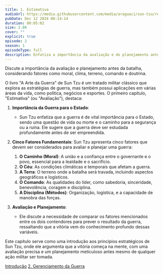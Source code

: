 ```yaml
---
title: 1. Estimativa
audioUrl: https://media.githubusercontent.com/media/araguaci/sun-tzu/refs/heads/main/public/audio/02-cap-01-estimativa.mp3
pubDate: Dec 12 2024 00:14:14
duration: 00:05:02
size: 2.86
cover: ""
explicit: true
episode: 2
season: 1
episodeType: full
description: Enfatiza a importância da avaliação e do planejamento antes de qualquer confronto.
---
```

Discute a importância da avaliação e planejamento antes da batalha, considerando fatores como moral, clima, terreno, comando e doutrina.


O livro "A Arte da Guerra" de Sun Tzu é um tratado militar clássico que explora as estratégias de guerra, mas também possui aplicações em várias áreas da vida, como política, negócios e esportes. O primeiro capítulo, "Estimativa" (ou "Avaliação"), destaca:

  1. **Importância da Guerra para o Estado**: 
     - Sun Tzu enfatiza que a guerra é de vital importância para o Estado, sendo uma questão de vida ou morte e o caminho para a segurança ou a ruína. Ele sugere que a guerra deve ser estudada profundamente antes de ser empreendida.

  2. **Cinco Fatores Fundamentais**: Sun Tzu apresenta cinco fatores que devem ser considerados para avaliar e planejar uma guerra:
     1. **O Caminho (Moral)**: A união e a confiança entre o governante e o povo, essencial para a lealdade e o sacrifício.
     2. **O Céu**: As condições climáticas e temporais que afetam a guerra.
     3. **A Terra**: O terreno onde a batalha será travada, incluindo aspectos geográficos e logísticos.
     4. **O Comando**: As qualidades do líder, como sabedoria, sinceridade, benevolência, coragem e disciplina.
     5. **A Disciplina (Métodos)**: Organização, logística, e a capacidade de manobra das forças.

  3. **Avaliação e Planejamento**: 
     - Ele discute a necessidade de comparar os fatores mencionados entre os dois contendores para prever o resultado da guerra, ressaltando que a vitória vem do conhecimento profundo dessas variáveis.

Este capítulo serve como uma introdução aos princípios estratégicos de Sun Tzu, onde ele argumenta que a vitória começa na mente, com uma avaliação precisa e um planejamento meticuloso antes mesmo de qualquer ação militar ser tomada.


<div class="text-center mt-16">
  <a class="btn btn-accent mt-9" href="/episode/post01">Introdução</a>
  <a class="btn btn-accent mt-9" href="/episode/post03">2. Gerenciamento da Guerra</a>
</div>